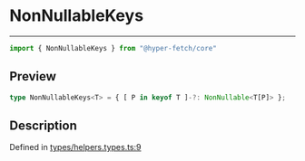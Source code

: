 

# NonNullableKeys

<div class="api-docs__separator" data-reactroot="">

---

</div><div class="api-docs__import" data-reactroot="">

```ts
import { NonNullableKeys } from "@hyper-fetch/core"
```

</div><div class="api-docs__section">

## Preview

</div><div class="api-docs__preview type single">

```ts
type NonNullableKeys<T> = { [ P in keyof T ]-?: NonNullable<T[P]> };
```

</div><div class="api-docs__section">

## Description

</div><div class="api-docs__description"><span class="api-docs__do-not-parse">



</span></div><p class="api-docs__definition">

Defined in [types/helpers.types.ts:9](https://github.com/BetterTyped/hyper-fetch/blob/0bdb96c0/packages/core/src/types/helpers.types.ts#L9)

</p>
